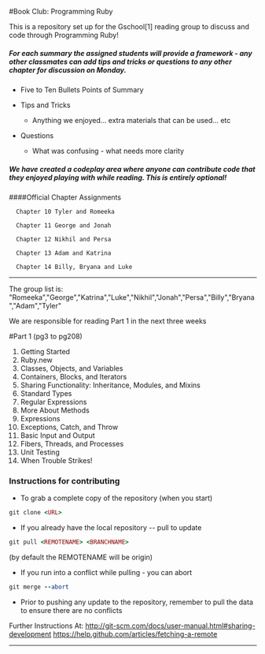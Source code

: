 #Book Club:  Programming Ruby

This is a repository set up for the Gschool[1] reading group to discuss and code through Programming Ruby!

##### For each summary the assigned students will provide a framework - any other classmates can add tips and tricks or questions to any other chapter for discussion on Monday.

+ Five to Ten Bullets Points of Summary

+ Tips and Tricks
  + Anything we enjoyed... extra materials that can be used… etc

+ Questions
  + What was confusing - what needs more clarity


##### We have created a codeplay area where anyone can contribute code that they enjoyed playing with while reading. This is entirely optional!

####Official Chapter Assignments

      Chapter 10 Tyler and Romeeka
      
      Chapter 11 George and Jonah
      
      Chapter 12 Nikhil and Persa
      
      Chapter 13 Adam and Katrina
      
      Chapter 14 Billy, Bryana and Luke

----------------------------
The group list is:
"Romeeka","George","Katrina","Luke","Nikhil","Jonah","Persa","Billy","Bryana","Adam","Tyler"

We are responsible for reading Part 1 in the next three weeks

#Part 1 (pg3 to pg208)
1. Getting Started 
2. Ruby.new
3. Classes, Objects, and Variables 
4. Containers, Blocks, and Iterators 
5. Sharing Functionality: Inheritance, Modules, and Mixins
6. Standard Types 
7. Regular Expressions 
8. More About Methods 
9. Expressions 
10. Exceptions, Catch, and Throw 
11. Basic Input and Output 
12. Fibers, Threads, and Processes 
13. Unit Testing 
14. When Trouble Strikes!


### Instructions for contributing
<p></p>

*  To grab a complete copy of the repository (when you start)


```ruby
git clone <URL>
```

* If you already have the local repository -- pull to update

```ruby
git pull <REMOTENAME> <BRANCHNAME>
```
(by default the REMOTENAME will be origin)

*  If you run into a conflict while pulling -  you can abort

```ruby
git merge --abort
```

*  Prior to pushing any update to the repository, remember to pull the data to ensure there are no conflicts

Further Instructions At: 
<http://git-scm.com/docs/user-manual.html#sharing-development>
<https://help.github.com/articles/fetching-a-remote>


----------------------------


